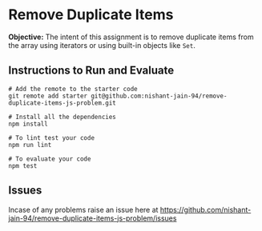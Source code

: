 # Remove Duplicate Items

**Objective:** The intent of this assignment is to remove duplicate items from the array using iterators or using built-in objects like `Set`.

## Instructions to Run and Evaluate

```
# Add the remote to the starter code
git remote add starter git@github.com:nishant-jain-94/remove-duplicate-items-js-problem.git

# Install all the dependencies
npm install

# To lint test your code
npm run lint

# To evaluate your code
npm test
```

## Issues

Incase of any problems raise an issue here at https://github.com/nishant-jain-94/remove-duplicate-items-js-problem/issues
